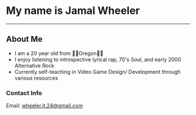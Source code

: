# My name is Jamal Wheeler

---

## About Me


+ I am a 20 year old from 🌲🌲Oregon🌲🌲
+ I enjoy listening to introspective lyrical rap, 70's Soul, and early 2000 Alternative Rock
+ Currently self-teaching in Video Game Design/ Development through various resources


### Contact Info

Email: wheeler.jt.24@gmail.com
